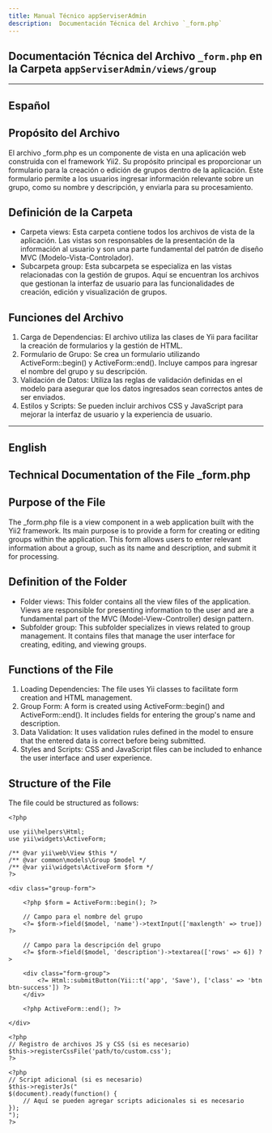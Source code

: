 ```yaml
---
title: Manual Técnico appServiserAdmin
description:  Documentación Técnica del Archivo `_form.php`
---
```


## Documentación Técnica del Archivo `_form.php` en la Carpeta `appServiserAdmin/views/group`

---

## Español

## Propósito del Archivo
El archivo _form.php es un componente de vista en una aplicación web construida con el framework Yii2. Su propósito principal es proporcionar un formulario para la creación o edición de grupos dentro de la aplicación. Este formulario permite a los usuarios ingresar información relevante sobre un grupo, como su nombre y descripción, y enviarla para su procesamiento.

## Definición de la Carpeta
- Carpeta views: Esta carpeta contiene todos los archivos de vista de la aplicación. Las vistas son responsables de la presentación de la información al usuario y son una parte fundamental del patrón de diseño MVC (Modelo-Vista-Controlador).
- Subcarpeta group: Esta subcarpeta se especializa en las vistas relacionadas con la gestión de grupos. Aquí se encuentran los archivos que gestionan la interfaz de usuario para las funcionalidades de creación, edición y visualización de grupos.

## Funciones del Archivo
1. Carga de Dependencias: El archivo utiliza las clases de Yii para facilitar la creación de formularios y la gestión de HTML.
2. Formulario de Grupo:
Se crea un formulario utilizando ActiveForm::begin() y ActiveForm::end().
Incluye campos para ingresar el nombre del grupo y su descripción.
3. Validación de Datos:
Utiliza las reglas de validación definidas en el modelo para asegurar que los datos ingresados sean correctos antes de ser enviados.
4. Estilos y Scripts:
Se pueden incluir archivos CSS y JavaScript para mejorar la interfaz de usuario y la experiencia de usuario.

---

## English

## Technical Documentation of the File _form.php

## Purpose of the File
The _form.php file is a view component in a web application built with the Yii2 framework. Its main purpose is to provide a form for creating or editing groups within the application. This form allows users to enter relevant information about a group, such as its name and description, and submit it for processing.

## Definition of the Folder
- Folder views: This folder contains all the view files of the application. Views are responsible for presenting information to the user and are a fundamental part of the MVC (Model-View-Controller) design pattern.
- Subfolder group: This subfolder specializes in views related to group management. It contains files that manage the user interface for creating, editing, and viewing groups.

## Functions of the File
1. Loading Dependencies: The file uses Yii classes to facilitate form creation and HTML management.
2. Group Form:
A form is created using ActiveForm::begin() and ActiveForm::end().
It includes fields for entering the group's name and description.
3. Data Validation:
It uses validation rules defined in the model to ensure that the entered data is correct before being submitted.
4. Styles and Scripts:
CSS and JavaScript files can be included to enhance the user interface and user experience.

## Structure of the File
The file could be structured as follows:
```
<?php

use yii\helpers\Html;
use yii\widgets\ActiveForm;

/** @var yii\web\View $this */
/** @var common\models\Group $model */
/** @var yii\widgets\ActiveForm $form */
?>

<div class="group-form">

    <?php $form = ActiveForm::begin(); ?>

    // Campo para el nombre del grupo
    <?= $form->field($model, 'name')->textInput(['maxlength' => true]) ?>

    // Campo para la descripción del grupo
    <?= $form->field($model, 'description')->textarea(['rows' => 6]) ?>

    <div class="form-group">
        <?= Html::submitButton(Yii::t('app', 'Save'), ['class' => 'btn btn-success']) ?>
    </div>

    <?php ActiveForm::end(); ?>

</div>

<?php
// Registro de archivos JS y CSS (si es necesario)
$this->registerCssFile('path/to/custom.css');
?>

<?php 
// Script adicional (si es necesario)
$this->registerJs("
$(document).ready(function() {
    // Aquí se pueden agregar scripts adicionales si es necesario
});
");
?>
```